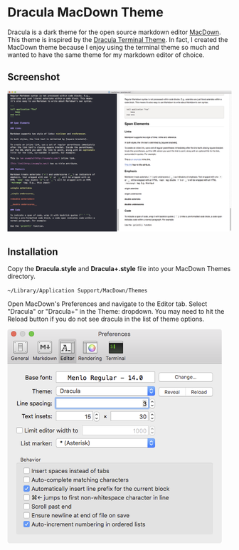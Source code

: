 # Dracula MacDown Theme

Dracula is a dark theme for the open source markdown editor [MacDown](https://macdown.uranusjr.com/). This theme is inspired by the [Dracula Terminal Theme](https://draculatheme.com/terminal/). In fact, I created the MacDown theme because I enjoy using the terminal theme so much and wanted to have the same theme for my markdown editor of choice.

## Screenshot 

![image](https://raw.githubusercontent.com/markaplet/macdown-theme-dracula/master/screenshots/dracula.png)

## Installation

Copy the **Dracula.style** and **Dracula+.style** file into your MacDown Themes directory.

`~/Library/Application Support/MacDown/Themes`

Open MacDown's Preferences and navigate to the Editor tab. Select "Dracula" or "Dracula+" in the Theme: dropdown. You may need to hit the Reload button if you do not see dracula in the list of theme options.

![image](https://raw.githubusercontent.com/markaplet/macdown-theme-dracula/master/screenshots/prefs.png)